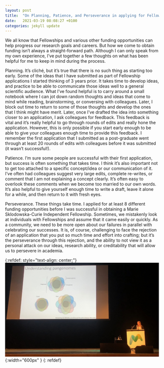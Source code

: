 ```yaml
---
layout: post
title:  "On Planning, Patience, and Perseverance in applying for Fellowships & Funding"
date:   2021-03-19 08:08:27 +0100
categories: jekyll update
---
```

We all know that Fellowships and various other funding opportunities can help progress our research goals and careers. But how we come to obtain funding isn’t always a straight-forward path. Although I can only speak from my own experience, I’ve put together a few thoughts on what has been helpful for me to keep in mind during the process.

Planning. It’s cliché, but it’s true that there is no such thing as starting too early. Some of the ideas that I have submitted as part of Fellowship applications I started thinking of 3 years prior. It takes time to develop ideas, and practice to be able to communicate those ideas well to a general scientific audience. What I’ve found helpful is to carry around a small notebook where I can jot down random thoughts and ideas that come to mind while reading, brainstorming, or conversing with colleagues. Later, I block out time to return to some of those thoughts and develop the ones that I think might have merit. Later, once I’ve drafted the idea into something closer to an application, I ask colleagues for feedback. This feedback is vital and it’s really helpful to go through rounds of edits and really hone the application. However, this is only possible if you start early enough to be able to give your colleagues enough time to provide this feedback. I remember the first application that I submitted as a post-graduate went through at least 20 rounds of edits with colleagues before it was submitted (it wasn’t successful!).

Patience. I’m sure some people are successful with their first application, but success is often something that takes time. I think it’s also important not to get too attached to a specific concept/idea or our communication of it. I’ve often had colleagues suggest very large edits, complete re-writes, or comment that I am not explaining a concept clearly. It’s often easy to overlook these comments when we become too married to our own words. It’s also helpful to give yourself enough time to write a draft, leave it alone for a while, and then return to it with fresh eyes.

Perseverance. These things take time. I applied for at least 8 different funding opportunities before I was successful in obtaining a Marie Sklodowska-Curie Independent Fellowship. Sometimes, we mistakenly look at individuals with Fellowships and assume that it came easily or quickly. As a community, we need to be more open about our failures in parallel with celebrating our successes. It is, of course, challenging to face the rejection of an application that you put so much time and effort into crafting; but it’s the perseverance through this rejection, and the ability to not view it as a personal attack on our ideas, research ability, or creditability that will allow us to persevere in academia.

{:refdef: style="text-align: center;"}
![image](/assets/images/posts/fwhelan-microsoc.jpeg){:width="600px" }
{: refdef}
